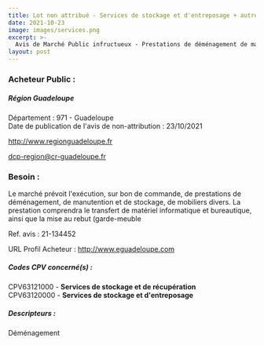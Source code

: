 ```yaml
---
title: Lot non attribué - Services de stockage et d'entreposage + autres services
date: 2021-10-23
image: images/services.png
excerpt: >-
  Avis de Marché Public infructueux - Prestations de déménagement de manutention de stockage de mobiliers de matériels informatiques de cartons et autres éléments d'équipement de diverses natures des bureaux locaux et villas de la région
layout: post
---
```


### Acheteur Public :
##### Région Guadeloupe
Département : 971 - Guadeloupe<br/>
Date de publication de l'avis de non-attribution : 23/10/2021


http://www.regionguadeloupe.fr

dcp-region@cr-guadeloupe.fr


### Besoin :

Le marché prévoit l'exécution, sur bon de commande, de prestations de déménagement, de manutention et de stockage, de mobiliers divers. La prestation comprendra le transfert de matériel informatique et bureautique, ainsi que la mise au rebut (garde-meuble

Ref. avis : 21-134452

URL Profil Acheteur : http://www.eguadeloupe.com

##### Codes CPV concerné(s) :
CPV63121000 - **Services de stockage et de récupération** <br/>
CPV63120000 - **Services de stockage et d'entreposage** <br/>

##### Descripteurs :
Déménagement <br/>
